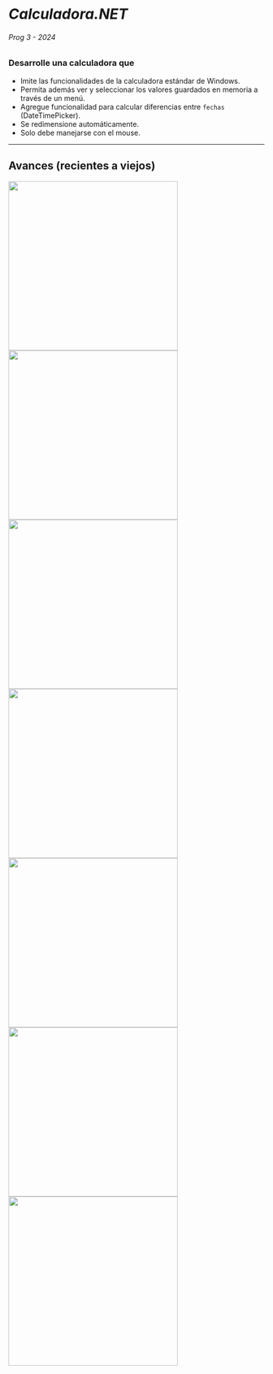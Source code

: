 # *Calculadora.NET*
###### Prog 3 - 2024

### Desarrolle una calculadora que

- Imite las funcionalidades de la calculadora estándar de Windows.
- Permita además ver y seleccionar los valores guardados en memoria a través de un menú.
- Agregue funcionalidad para calcular diferencias entre `fechas` (DateTimePicker).
- Se redimensione automáticamente.
- Solo debe manejarse con el mouse.

---
## Avances (recientes a viejos)

<img src="https://github.com/louisrubin/prog3/assets/72027738/cb889231-eef1-472c-8560-b050e05c724c" width="333"/>
<img src="https://github.com/louisrubin/prog3/assets/72027738/37620e7d-1713-4dd5-94af-6fe292f7a2ef" width="333"/>
<img src="https://github.com/louisrubin/prog3/assets/72027738/7b836176-483f-4a63-a1dd-e5f46b2b6007" width="333"/>

<img src="https://github.com/louisrubin/prog3/assets/72027738/7d1eb573-bbc9-4069-a5ed-70bc0fdab3cd" width="333"/>
<img src="https://github.com/louisrubin/prog3/assets/72027738/5243a64d-3471-4bc7-82eb-479d4eddca22" width="333"/>
<img src="https://github.com/louisrubin/prog3/assets/72027738/bf8c142a-80be-4e68-8420-bb1b37be90d6" width="333"/>

<img src="https://github.com/louisrubin/prog3/assets/72027738/99d11a14-4056-42f5-91fd-41ccc35e427c" width="333"/>



